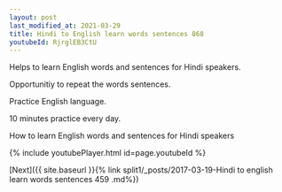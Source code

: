 ```yaml
---
layout: post
last_modified_at: 2021-03-29
title: Hindi to English learn words sentences 868 
youtubeId: RjrglEB3CtU
---
```

 
 
Helps to learn English words and sentences for Hindi speakers.

Opportunitiy to repeat the words sentences. 

Practice English language. 
 
10 minutes practice every day. 
 
How to learn English words and sentences for Hindi speakers 
 
{% include youtubePlayer.html id=page.youtubeId %}
 
 
[Next]({{ site.baseurl }}{% link  split1/_posts/2017-03-19-Hindi to english learn words sentences 459 .md%})
 
